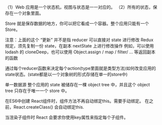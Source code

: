 （1）Web 应用是一个状态机，视图与状态是一一对应的。
（2）所有的状态，保存在一个对象里面。

Store 就是保存数据的地方，你可以把它看成一个容器。整个应用只能有一个 Store。


注意：上面的这个 “更新” 并不是指 reducer 可以直接对 state 进行修改
Redux 规定，须先复制一份 state，在副本 nextState 上进行修改操作
例如，可以使用 lodash 的 cloneDeep，也可以使用 Object.assign / map / filter/ ... 等返回副本的函数

通过每个reducer函数来决定每个action(type里面就是类型方法)如何改变应用的state状态。(state都是以一个对象树的形式存储在单一的store中)


单一数据源
整个应用的 state 被储存在一棵 object tree 中，并且这个 object tree 只存在于唯一一个 store 中。


在ES6中创建 React组件时，组件方法不再自动绑定this。需要手动绑定。
在之前，React.createClass() 会自动绑定this.

当渲染子组件时 React 会要求你使用key属性来指定每个子组件。

